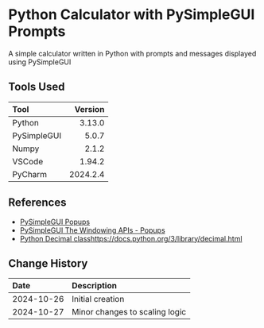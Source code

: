 # Python Calculator with PySimpleGUI Prompts
A simple calculator written in Python with prompts and messages displayed using PySimpleGUI

## Tools Used

| Tool        |  Version |
|:------------|---------:|
| Python      |   3.13.0 |
| PySimpleGUI |    5.0.7 |
| Numpy       |    2.1.2 |
| VSCode      |   1.94.2 |
| PyCharm     | 2024.2.4 |

## References
* [PySimpleGUI Popups](https://docs.pysimplegui.com/en/latest/documentation/module/popups/)
* [PySimpleGUI The Windowing APIs - Popups](https://docs.pysimplegui.com/en/latest/documentation/quick_start/windowing_apis_popup_windows/)
* [Python Decimal class]()https://docs.python.org/3/library/decimal.html

## Change History

| Date       | Description                    |
|:-----------|:-------------------------------|
| 2024-10-26 | Initial creation               |
| 2024-10-27 | Minor changes to scaling logic |
